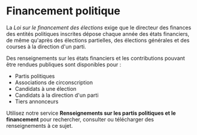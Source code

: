 ﻿# Financement politique

La *Loi sur le financement des élections* exige que le directeur des finances des entités politiques inscrites dépose chaque année des états financiers, de même qu'après des élections partielles, des élections générales et des courses à la direction d'un parti.

Des renseignements sur les états financiers et les contributions pouvant être rendues publiques sont disponibles pour :

- Partis politiques
- Associations de circonscription
- Candidats à une élection
- Candidats à la direction d'un parti
- Tiers annonceurs

Utilisez notre service **Renseignements sur les partis politiques et le financement** pour rechercher, consulter ou télécharger des renseignements à ce sujet.

